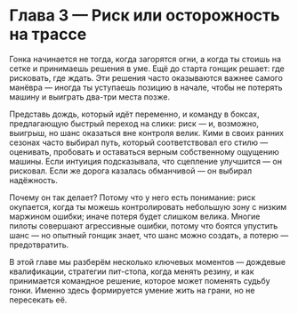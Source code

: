 # Глава 3 — Риск или осторожность на трассе

Гонка начинается не тогда, когда загорятся огни, а когда ты стоишь на сетке и принимаешь решения в уме. Ещё до старта гонщик решает: где рисковать, где ждать. Эти решения часто оказываются важнее самого манёвра — иногда ты уступаешь позицию в начале, чтобы не потерять машину и выиграть два-три места позже.

Представь дождь, который идёт переменно, и команду в боксах, предлагающую быстрый переход на слики: риск — и, возможно, выигрыш, но шанс оказаться вне контроля велик. Кими в своих ранних сезонах часто выбирал путь, который соответствовал его стилю — оценивать, пробовать и оставаться верным собственному ощущению машины. Если интуиция подсказывала, что сцепление улучшится — он рисковал. Если же дорога казалась обманчивой — он выбирал надёжность.

Почему он так делает? Потому что у него есть понимание: риск окупается, когда ты можешь контролировать небольшую зону с низким маржином ошибки; иначе потеря будет слишком велика. Многие пилоты совершают агрессивные ошибки, потому что боятся упустить шанс — но опытный гонщик знает, что шанс можно создать, а потерю — предотвратить.

В этой главе мы разберём несколько ключевых моментов — дождевые квалификации, стратегии пит-стопа, когда менять резину, и как принимается командное решение, которое может поменять судьбу гонки. Именно здесь формируется умение жить на грани, но не пересекать её.
